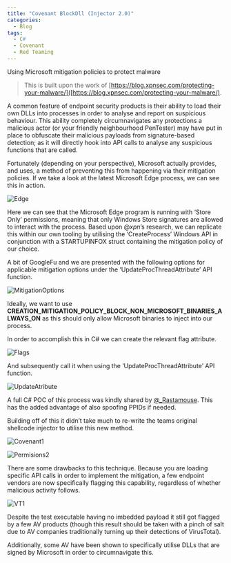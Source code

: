 ```yaml
---
title: "Covenant BlockDll (Injector 2.0)"
categories:
  - Blog
tags:
  - C#
  - Covenant
  - Red Teaming
---
```


Using Microsoft mitigation policies to protect malware

> This is built upon the work of [https://blog.xpnsec.com/protecting-your-malware/]([https://blog.xpnsec.com/protecting-your-malware/). 

A common feature of endpoint security products is their ability to load their own DLLs into processes in order to analyse and report on suspicious behaviour. This ability completely circumnavigates any protections a malicious actor (or your friendly neighbourhood PenTester) may have put in place to obfuscate their malicious payloads from signature-based detection; as it will directly hook into API calls to analyse any suspicious functions that are called.

Fortunately (depending on your perspective), Microsoft actually provides, and uses, a method of preventing this from happening via their mitigation policies. If we take a look at the latest Microsoft Edge process, we can see this in action.

![Edge]({{site.url}}/assets/posts/blockdll/Edge.png)

Here we can see that the Microsoft Edge program is running with ‘Store Only’ permissions, meaning that only Windows Store signatures are allowed to interact with the process.
Based upon @_xpn_’s research, we can replicate this within our own tooling by utilising the ‘CreateProcess’ Windows API in conjunction with a STARTUPINFOX struct containing the mitigation policy of our choice. 

A bit of GoogleFu and we are presented with the following options for applicable mitigation options under the ‘UpdateProcThreadAttribute’ API function.

![MitigationOptions]({{site.url}}/assets/posts/blockdll/MitigationOptions.png)

Ideally, we want to use **CREATION_MITIGATION_POLICY_BLOCK_NON_MICROSOFT_BINARIES_ALWAYS_ON** as this should only allow Microsoft binaries to inject into our process.

In order to accomplish this in C# we can create the relevant flag attribute.

![Flags]({{site.url}}/assets/posts/blockdll/Flags.png)

And subsequently call it when using the ‘UpdateProcThreadAttribute’ API function.

![UpdateAtribute]({{site.url}}/assets/posts/blockdll/UpdateAtribute.png)


A full C# POC of this process was kindly shared by [@_Rastamouse](https://gist.github.com/rasta-mouse/af009f49229c856dc26e3a243db185ec). This has the added advantage of also spoofing PPIDs if needed.

Building off of this it didn’t take much to re-write the teams original shellcode injector to utilise this new method.

![Covenant1]({{site.url}}/assets/posts/blockdll/Covenant1.png)

![Permisions2]({{site.url}}/assets/posts/blockdll/permisions2.png)

There are some drawbacks to this technique. Because you are loading specific API calls in order to implement the mitigation, a few endpoint vendors are now specifically flagging this capability, regardless of whether malicious activity follows.

![VT1]({{site.url}}/assets/posts/blockdll/VT1.png)

Despite the test executable having no imbedded payload it still got flagged by a few AV products (though this result should be taken with a pinch of salt due to AV companies traditionally turning up their detections of VirusTotal).

Additionally, some AV have been shown to specifically utilise DLLs that are signed by Microsoft in order to circumnavigate this.
